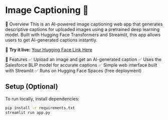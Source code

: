 # Image Captioning 🤖

📌 Overview
This is an AI-powered image captioning web app that generates descriptive captions for uploaded images using a pretrained deep learning model. Built with Hugging Face Transformers and Streamlit, this app allows users to get AI-generated captions instantly. 

🔗 **Try it live:** [Your Hugging Face Link Here](https://huggingface.co/spaces/ven12345678/Image-Captioning)  

🚀 Features
✅ Upload an image and get an AI-generated caption
✅ Uses the Salesforce BLIP model for accurate captions
✅ Simple web interface built with Streamlit
✅ Runs on Hugging Face Spaces (free deployment)

## Setup (Optional)  
To run locally, install dependencies:  
```bash
pip install -r requirements.txt
streamlit run app.py
